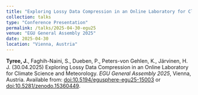```yaml
---
title: "Exploring Lossy Data Compression in an Online Laboratory for Climate Science and Meteorology"
collection: talks
type: "Conference Presentation"
permalink: /talks/2025-04-30-egu25
venue: "EGU General Assembly 2025"
date: 2025-04-30
location: "Vienna, Austria"
---
```


**Tyree, J.**, Faghih-Naini, S., Dueben, P., Peters-von Gehlen, K., Järvinen, H. J. (30.04.2025) Exploring Lossy Data Compression in an Online Laboratory for Climate Science and Meteorology. *EGU General Assembly 2025*, Vienna, Austria. Available from: [doi:10.5194/egusphere-egu25-15003](https://doi.org/10.5194/egusphere-egu25-15003) or [doi:10.5281/zenodo.15360449](https://doi.org/10.5281/zenodo.15360449).
